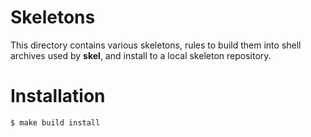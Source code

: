 # Skeletons

This directory contains various skeletons, rules to build them into shell
archives used by **skel**, and install to a local skeleton repository.

# Installation

```bash
$ make build install
```
